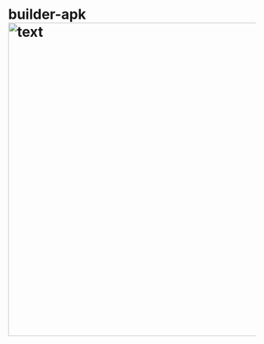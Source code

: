 # builder-apk<img width="640" alt="text" src="https://github.com/user-attachments/assets/3a97495c-b3ff-4903-8bad-ea5b1574ab6f" />
